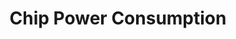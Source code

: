 ---
title: Chip Power Consumption
name: chip_power_consumption
category: chip
explanation: "This `chip` shows you the electric consumption from a sensor. Configurable to show power (kWh) or price (currency)."
image_path: "/assets/images/power_consumption.png"
internal: false
generator_install: true
generator_example: true
generator_button: true
variables:
  - name: ulm_chip_electric_consumption
    type: variable
    example: sensor.my_electric_power_consumption
    required: true 
    explanation: "This is your consumed energy. This is the sensor, that shows how many *kWh*s are consumed."
  - name: ulm_chip_electric_price
    type: variable
    example: sensor.my_electric_power_price
    required: true 
    explanation: |-
      This is the price for your consumed energy, if you have such a sensor. This should be a sensor that shows a price in your defined currency. If this variable is not set, the chip shows only the *kWh*s! If this variable is set the chip shows the price for the consumed energy!
yaml: |-
  - type: 'custom:button-card'
    template: chip_power_consumption
    variables:
      ulm_chip_electric_consumption: sensor.my_electric_power_consumption
      ulm_chip_electric_price: sensor.my_electric_power_price
ui: |-
  type: 'custom:button-card'
  template: chip_power_consumption
  variables:
    ulm_chip_electric_consumption: sensor.my_electric_power_consumption
    ulm_chip_electric_price: sensor.my_electric_power_price
code: |-
  chip_power_consumption:
    template:
      - chips
      - ulm_language_variables
    triggers_update:
      - "[[[ variables.ulm_chip_electric_consumption ]]]"
    label: |
      [[[
        var amount = variables.ulm_chip_electric_price != '' ? true : false
  
        if (amount){
          return '⚡ ' +  states[variables.ulm_chip_electric_price].state + variables.ulm_currency;
        } else {
          return '⚡ ' +  states[variables.ulm_chip_electric_consumption].state;
        }
      ]]]
---